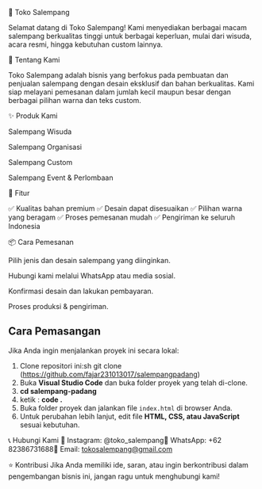 🎀 Toko Salempang

Selamat datang di Toko Salempang! Kami menyediakan berbagai macam salempang berkualitas tinggi untuk berbagai keperluan, mulai dari wisuda, acara resmi, hingga kebutuhan custom lainnya.

🎯 Tentang Kami

Toko Salempang adalah bisnis yang berfokus pada pembuatan dan penjualan salempang dengan desain eksklusif dan bahan berkualitas. Kami siap melayani pemesanan dalam jumlah kecil maupun besar dengan berbagai pilihan warna dan teks custom.

✨ Produk Kami

Salempang Wisuda

Salempang Organisasi

Salempang Custom

Salempang Event & Perlombaan

📌 Fitur

✅ Kualitas bahan premium 
✅ Desain dapat disesuaikan 
✅ Pilihan warna yang beragam 
✅ Proses pemesanan mudah 
✅ Pengiriman ke seluruh Indonesia 

📦 Cara Pemesanan

Pilih jenis dan desain salempang yang diinginkan.

Hubungi kami melalui WhatsApp atau media sosial.

Konfirmasi desain dan lakukan pembayaran.

Proses produksi & pengiriman.
##  Cara Pemasangan 
Jika Anda ingin menjalankan proyek ini secara lokal:
1. Clone repositori ini:sh
   git clone (https://github.com/fajar231013017/salempangpadang)
2.  Buka **Visual Studio Code** dan buka folder proyek yang telah di-clone.
3.   **cd salempang-padang**
4.  ketik : **code .**
3. Buka folder proyek dan jalankan file `index.html` di browser Anda.
4. Untuk perubahan lebih lanjut, edit file **HTML, CSS, atau JavaScript** sesuai kebutuhan.

📞 Hubungi Kami
📍 Instagram: @toko_salempang📍 WhatsApp: +62 82386731688📍 Email: tokosalempang@gmail.com

⭐ Kontribusi
Jika Anda memiliki ide, saran, atau ingin berkontribusi dalam pengembangan bisnis ini, jangan ragu untuk menghubungi kami!
